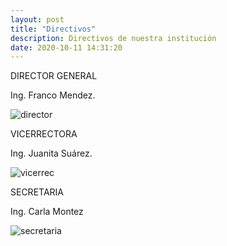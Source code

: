 ```yaml
---
layout: post
title: "Directivos"
description: Directivos de nuestra institución
date: 2020-10-11 14:31:20
---
```


DIRECTOR GENERAL


Ing. Franco Mendez.

![director]({{site.baseurl}}assets/textures/director.jpg)

VICERRECTORA


Ing. Juanita Suárez.

![vicerrec]({{site.baseurl}}/assets/textures/vicerrec.jpg)

SECRETARIA


Ing. Carla Montez

![secretaria]({{site.baseurl}}/assets/textures/secretaria.jpg)
